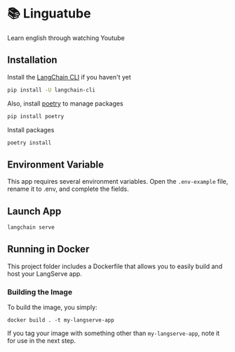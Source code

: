 # 📚 Linguatube

Learn english through watching Youtube

## Installation

Install the [LangChain CLI](https://pypi.org/project/langchain-cli/) if you haven't yet

```bash
pip install -U langchain-cli
```

Also, install [poetry](https://python-poetry.org/docs/) to manage packages

```bash
pip install poetry
```

Install packages
```bash
poetry install
```

## Environment Variable

This app requires several environment variables. Open the `.env-example`
file, rename it to .env, and complete the fields.

## Launch App

```bash
langchain serve
```

## Running in Docker

This project folder includes a Dockerfile that allows you to easily build and host your LangServe app.

### Building the Image

To build the image, you simply:

```shell
docker build . -t my-langserve-app
```

If you tag your image with something other than `my-langserve-app`,
note it for use in the next step.